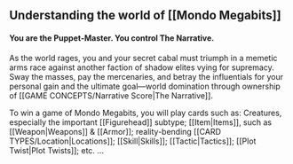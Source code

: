 ## Understanding the world of [[Mondo Megabits]]

#### You are the Puppet-Master. You control The Narrative.

As the world rages, you and your secret cabal must triumph in a memetic arms race against another faction of shadow elites vying for supremacy. Sway the masses, pay the mercenaries, and betray the influentials for your personal gain and the ultimate goal—world domination through ownership of [[GAME CONCEPTS/Narrative Score|The Narrative]].

To win a game of Mondo Megabits, you will play cards such as: Creatures, especially the important [[Figurehead]] subtype; [[Item|Items]], such as [[Weapon|Weapons]] & [[Armor]]; reality-bending [[CARD TYPES/Location|Locations]]; [[Skill|Skills]]; [[Tactic|Tactics]]; [[Plot Twist|Plot Twists]]; etc. ...

